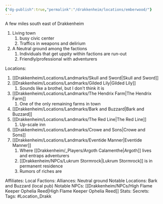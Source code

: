 ```yaml
---
{"dg-publish":true,"permalink":"/drakkenheim/locations/emberwood/"}
---
```



A few miles south east of Drakkenheim
1. Living town
	1. busy civic center
	2. Traffics in weapons and delirium
2. A Neutral ground among the factions
	1. Individuals that get uppity within factions are run-out
	2. Friendly/professional with adventurers

Locations:
1. [[Drakkenheim/Locations/Landmarks/Skull and Sword\|Skull and Sword]]
2. [[Drakkenheim/Locations/Landmarks/Gilded Lily\|Gilded Lily]]
	1. Sounds like a brothel, but I don't think it is
3. [[Drakkenheim/Locations/Landmarks/The Hendrix Farm\|The Hendrix Farm]]
	1. One of the only remaining farms in town
4. [[Drakkenheim/Locations/Landmarks/Bark and Buzzard\|Bark and Buzzard]]
5. [[Drakkenheim/Locations/Landmarks/The Red Line\|The Red Line]]
	1. Up-scale inn
6. [[Drakkenheim/Locations/Landmarks/Crowe and Sons\|Crowe and Sons]]
7. [[Drakkenheim/Locations/Landmarks/Eventide Manner\|Eventide Manner]]
	1. Where [[Drakkenheim/_Players/Argoth Calamenthe\|Argoth]] lives and entraps adventurers
	2. [[Drakkenheim/NPCs/Lukrum Stormrock\|Lukrum Stormrock]] is in permanent residence
	3. Rumors of riches are 

Affiliates:
Local Factions:
Alliances: Neutral ground
Notable Locations: Bark and Buzzard (local pub)
Notable NPCs: [[Drakkenheim/NPCs/High Flame Keeper Ophelia Reed\|High Flame Keeper Ophelia Reed]]
Stats: 
Secrets: 
Tags: #Location_Drakk





